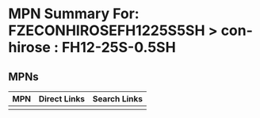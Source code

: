 



# MPN Summary For: FZECONHIROSEFH1225S5SH > con-hirose : FH12-25S-0.5SH

## MPNs
  

|MPN|Direct Links|Search Links|
| :--- | :--- | :--- |
||||
